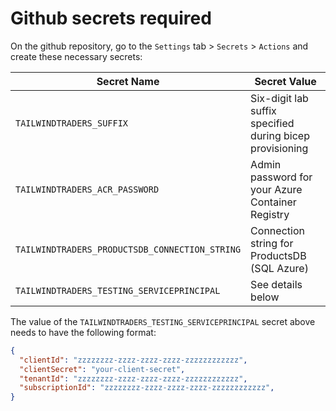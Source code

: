 # Github secrets required

On the github repository, go to the `Settings` tab > `Secrets` > `Actions` and create these necessary secrets:

| Secret Name                                    | Secret Value                                             |
| ---------------------------------------------- | -------------------------------------------------------- |
| `TAILWINDTRADERS_SUFFIX`                       | Six-digit lab suffix specified during bicep provisioning |
| `TAILWINDTRADERS_ACR_PASSWORD`                 | Admin password for your Azure Container Registry         |
| `TAILWINDTRADERS_PRODUCTSDB_CONNECTION_STRING` | Connection string for ProductsDB (SQL Azure)             |
| `TAILWINDTRADERS_TESTING_SERVICEPRINCIPAL`     | See details below                                        |

The value of the `TAILWINDTRADERS_TESTING_SERVICEPRINCIPAL` secret above needs to have the following format:

```json
{
  "clientId": "zzzzzzzz-zzzz-zzzz-zzzz-zzzzzzzzzzzz",
  "clientSecret": "your-client-secret",
  "tenantId": "zzzzzzzz-zzzz-zzzz-zzzz-zzzzzzzzzzzz",
  "subscriptionId": "zzzzzzzz-zzzz-zzzz-zzzz-zzzzzzzzzzzz",
}
```
